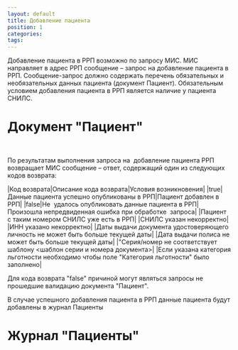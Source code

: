 ```yaml
---
layout: default
title: Добавление пациента
position: 1
categories: 
tags: 
---
```


Добавление пациента в РРП возможно по запросу МИС. МИС направляет в адрес РРП сообщение – запрос на добавление пациента в РРП. Сообщение-запрос должно содержать перечень обязательных и необязательных данных пациента (документ Пациент). Обязательным условием добавления пациента в РРП является наличие у пациента СНИЛС.

# Документ "Пациент"



 

По результатам выполнения запроса на  добавление пациента РРП возвращает МИС сообщение – ответ, содержащий один из следующих кодов возврата:

|Код возврата|Описание кода возврата|Условия возникновения|
|true|Данные пациента успешно опубликованы в РРП|Пациент добавлен в РРП|
|false|Не  удалось опубликовать данные пациента в РРП|Произошла непредвиденная ошибка при обработке  запроса|
|Пациент с таким номером СНИЛС уже есть в РРП|
|СНИЛС указан некорректно|
|ИНН указано некорректно|
|Даты выдачи документа удостоверяющего личность не может быть больше текущей даты|
|Дата выдачи полиса не может быть больше текущей даты|
|"Серия/номер <TypeTranslation> не соответствует шаблону <шаблон серии и номера документа>|
|Если указана категория льготности необходимо чтобы поле "Категория льготности" было заполнено|

Для кода возврата "false" причиной могут являться запросы не прошедшие валидацию документа "Пациент".

В случае успешного добавления пациента в РРП данные пациента будут добавлены в журнал Пациенты

# Журнал "Пациенты"



